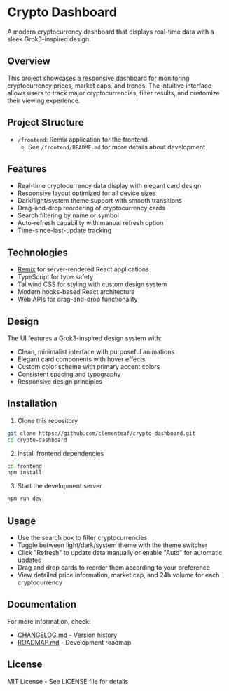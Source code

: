 # Crypto Dashboard

A modern cryptocurrency dashboard that displays real-time data with a sleek Grok3-inspired design.

## Overview

This project showcases a responsive dashboard for monitoring cryptocurrency prices, market caps, and trends. The intuitive interface allows users to track major cryptocurrencies, filter results, and customize their viewing experience.

## Project Structure

- `/frontend`: Remix application for the frontend
  - See `/frontend/README.md` for more details about development

## Features

- Real-time cryptocurrency data display with elegant card design
- Responsive layout optimized for all device sizes
- Dark/light/system theme support with smooth transitions
- Drag-and-drop reordering of cryptocurrency cards
- Search filtering by name or symbol
- Auto-refresh capability with manual refresh option
- Time-since-last-update tracking

## Technologies

- [Remix](https://remix.run) for server-rendered React applications
- TypeScript for type safety
- Tailwind CSS for styling with custom design system
- Modern hooks-based React architecture
- Web APIs for drag-and-drop functionality

## Design

The UI features a Grok3-inspired design system with:
- Clean, minimalist interface with purposeful animations
- Elegant card components with hover effects
- Custom color scheme with primary accent colors
- Consistent spacing and typography
- Responsive design principles

## Installation

1. Clone this repository
```bash
git clone https://github.com/clementeaf/crypto-dashboard.git
cd crypto-dashboard
```

2. Install frontend dependencies
```bash
cd frontend
npm install
```

3. Start the development server
```bash
npm run dev
```

## Usage

- Use the search box to filter cryptocurrencies
- Toggle between light/dark/system theme with the theme switcher
- Click "Refresh" to update data manually or enable "Auto" for automatic updates
- Drag and drop cards to reorder them according to your preference
- View detailed price information, market cap, and 24h volume for each cryptocurrency

## Documentation

For more information, check:
- [CHANGELOG.md](CHANGELOG.md) - Version history
- [ROADMAP.md](ROADMAP.md) - Development roadmap

## License

MIT License - See LICENSE file for details 
